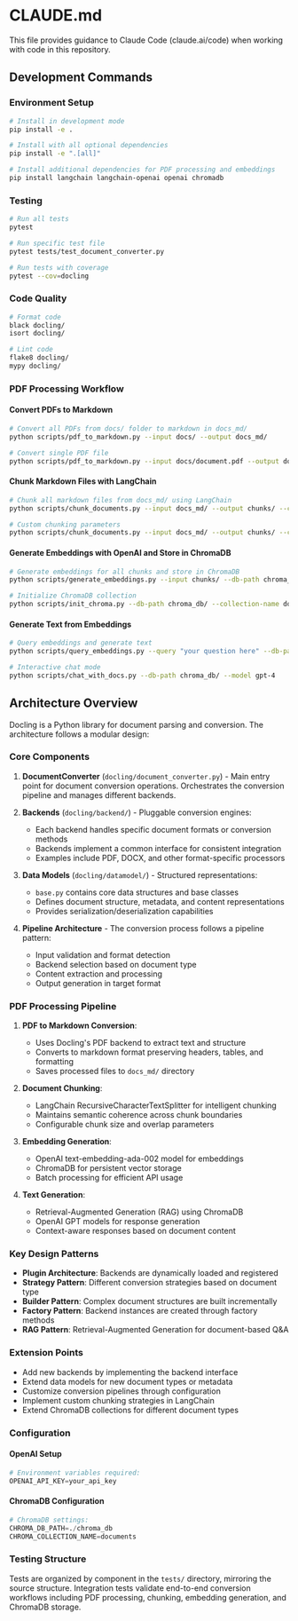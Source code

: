 # CLAUDE.md

This file provides guidance to Claude Code (claude.ai/code) when working with code in this repository.

## Development Commands

### Environment Setup
```bash
# Install in development mode
pip install -e .

# Install with all optional dependencies
pip install -e ".[all]"

# Install additional dependencies for PDF processing and embeddings
pip install langchain langchain-openai openai chromadb
```

### Testing
```bash
# Run all tests
pytest

# Run specific test file
pytest tests/test_document_converter.py

# Run tests with coverage
pytest --cov=docling
```

### Code Quality
```bash
# Format code
black docling/
isort docling/

# Lint code
flake8 docling/
mypy docling/
```

### PDF Processing Workflow

#### Convert PDFs to Markdown
```bash
# Convert all PDFs from docs/ folder to markdown in docs_md/
python scripts/pdf_to_markdown.py --input docs/ --output docs_md/

# Convert single PDF file
python scripts/pdf_to_markdown.py --input docs/document.pdf --output docs_md/document.md
```

#### Chunk Markdown Files with LangChain
```bash
# Chunk all markdown files from docs_md/ using LangChain
python scripts/chunk_documents.py --input docs_md/ --output chunks/ --chunk-size 1000 --overlap 200

# Custom chunking parameters
python scripts/chunk_documents.py --input docs_md/ --output chunks/ --chunk-size 500 --overlap 100 --chunk-method recursive
```

#### Generate Embeddings with OpenAI and Store in ChromaDB
```bash
# Generate embeddings for all chunks and store in ChromaDB
python scripts/generate_embeddings.py --input chunks/ --db-path chroma_db/ --model text-embedding-ada-002

# Initialize ChromaDB collection
python scripts/init_chroma.py --db-path chroma_db/ --collection-name documents
```

#### Generate Text from Embeddings
```bash
# Query embeddings and generate text
python scripts/query_embeddings.py --query "your question here" --db-path chroma_db/ --model gpt-4 --max-tokens 500

# Interactive chat mode
python scripts/chat_with_docs.py --db-path chroma_db/ --model gpt-4
```

## Architecture Overview

Docling is a Python library for document parsing and conversion. The architecture follows a modular design:

### Core Components

1. **DocumentConverter** (`docling/document_converter.py`) - Main entry point for document conversion operations. Orchestrates the conversion pipeline and manages different backends.

2. **Backends** (`docling/backend/`) - Pluggable conversion engines:
   - Each backend handles specific document formats or conversion methods
   - Backends implement a common interface for consistent integration
   - Examples include PDF, DOCX, and other format-specific processors

3. **Data Models** (`docling/datamodel/`) - Structured representations:
   - `base.py` contains core data structures and base classes
   - Defines document structure, metadata, and content representations
   - Provides serialization/deserialization capabilities

4. **Pipeline Architecture** - The conversion process follows a pipeline pattern:
   - Input validation and format detection
   - Backend selection based on document type
   - Content extraction and processing
   - Output generation in target format

### PDF Processing Pipeline

1. **PDF to Markdown Conversion**:
   - Uses Docling's PDF backend to extract text and structure
   - Converts to markdown format preserving headers, tables, and formatting
   - Saves processed files to `docs_md/` directory

2. **Document Chunking**:
   - LangChain RecursiveCharacterTextSplitter for intelligent chunking
   - Maintains semantic coherence across chunk boundaries
   - Configurable chunk size and overlap parameters

3. **Embedding Generation**:
   - OpenAI text-embedding-ada-002 model for embeddings
   - ChromaDB for persistent vector storage
   - Batch processing for efficient API usage

4. **Text Generation**:
   - Retrieval-Augmented Generation (RAG) using ChromaDB
   - OpenAI GPT models for response generation
   - Context-aware responses based on document content

### Key Design Patterns

- **Plugin Architecture**: Backends are dynamically loaded and registered
- **Strategy Pattern**: Different conversion strategies based on document type
- **Builder Pattern**: Complex document structures are built incrementally
- **Factory Pattern**: Backend instances are created through factory methods
- **RAG Pattern**: Retrieval-Augmented Generation for document-based Q&A

### Extension Points

- Add new backends by implementing the backend interface
- Extend data models for new document types or metadata
- Customize conversion pipelines through configuration
- Implement custom chunking strategies in LangChain
- Extend ChromaDB collections for different document types

### Configuration

#### OpenAI Setup
```python
# Environment variables required:
OPENAI_API_KEY=your_api_key
```

#### ChromaDB Configuration
```python
# ChromaDB settings:
CHROMA_DB_PATH=./chroma_db
CHROMA_COLLECTION_NAME=documents
```

### Testing Structure

Tests are organized by component in the `tests/` directory, mirroring the source structure. Integration tests validate end-to-end conversion workflows including PDF processing, chunking, embedding generation, and ChromaDB storage.